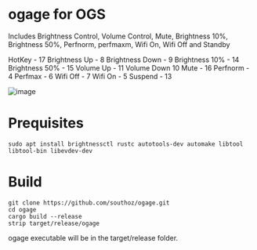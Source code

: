 # ogage for OGS

Includes Brightness Control, Volume Control, Mute, Brightness 10%, Brightness 50%, Perfnorm, perfmaxm, Wifi On, Wifi Off and Standby

HotKey - 17
Brightness Up - 8
Brightness Down - 9
Brightness 10% - 14
Brightness 50% - 15
Volume Up - 11
Volume Down 10
Mute - 16
Perfnorm - 4
Perfmax - 6
Wifi Off - 7
Wifi On - 5
Suspend - 13

![image](https://user-images.githubusercontent.com/20381196/113501670-5b8d7000-956a-11eb-8707-132d909a2ec5.png)


Prequisites
===========
```
sudo apt install brightnessctl rustc autotools-dev automake libtool libtool-bin libevdev-dev
```

Build
=====
```
git clone https://github.com/southoz/ogage.git
cd ogage
cargo build --release
strip target/release/ogage
```
ogage executable will be in the target/release folder.

